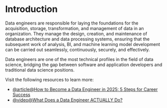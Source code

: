 # Introduction

Data engineers are responsible for laying the foundations for the acquisition, storage, transformation, and management of data in an organization. They manage the design, creation, and maintenance of database architecture and data processing systems, ensuring that the subsequent work of analysis, BI, and machine learning model development can be carried out seamlessly, continuously, securely, and effectively.

Data engineers are one of the most technical profiles in the field of data science, bridging the gap between software and application developers and traditional data science positions.

Visit the following resources to learn more:

- [@article@How to Become a Data Engineer in 2025: 5 Steps for Career Success](https://www.datacamp.com/blog/how-to-become-a-data-engineer)
- [@video@What Does a Data Engineer ACTUALLY Do?](https://www.youtube.com/watch?v=hTjo-QVWcK0)